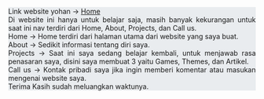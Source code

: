 <p style="text-align: justify;   background-color: #e9ecef;">Link website yohan -> <a href="https://yohann19.github.io/Y/Wyohan.html"> Home </a> <br>
Di website ini hanya untuk belajar saja, masih banyak kekurangan 
untuk saat ini nav terdiri dari Home, About, Projects, dan Call us.  <br>
Home -> Home terdiri dari halaman utama dari website yang saya buat. <br>
About -> Sedikit informasi tentang diri saya. <br>
Projects -> Saat ini saya sedang belajar kembali, untuk menjawab rasa penasaran saya, disini saya membuat 3  yaitu Games, Themes, dan Artikel. <br>
Call us -> Kontak pribadi saya jika ingin memberi komentar atau masukan mengenai website saya.<br>
Terima Kasih sudah meluangkan waktunya. </p>
